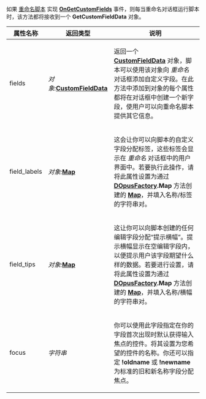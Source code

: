如果 [重命名脚本](/Manual/file_operations/renaming_files/advanced_rename/rename_scripts.zh.md) 实现 **[OnGetCustomFields](../scripting_events/ongetcustomfields.zh.md)** 事件，则每当重命名对话框运行脚本时，该方法都将接收到一个 **GetCustomFieldData** 对象。

<table>
<thead><tr><th>
属性名称</th><th>
返回类型</th><th>
说明
</th></tr></thead><tbody><tr><td>
fields</td><td>

*对象:***[CustomFieldData](customfielddata.zh.md)**</td><td>

返回一个 **[CustomFieldData](customfielddata.zh.md)** 对象，脚本可以使用该对象向 *重命名* 对话框添加自定义字段。在此方法中添加到对象的每个属性都将在对话框中创建一个新字段，使用户可以向重命名脚本提供其它信息。
</td></tr><tr><td>
field_labels</td><td>

*对象:***[Map](map.zh.md)**</td><td>

这会让你可以向脚本的自定义字段分配标签，这些标签会显示在 *重命名* 对话框中的用户界面中。若要执行此操作，请将此属性设置为通过 **[DOpusFactory](dopusfactory.zh.md).Map** 方法创建的 **[Map](map.zh.md)**，并填入名称/标签的字符串对。
</td></tr><tr><td>
field_tips</td><td>

*对象:***[Map](map.zh.md)**</td><td>

这让你可以向脚本创建的任何编辑字段分配“提示横幅”。提示横幅显示在空编辑字段内，以便提示用户该字段期望什么样的数据。若要进行设置，请将此属性设置为通过 **[DOpusFactory](dopusfactory.zh.md).Map** 方法创建的 **[Map](map.zh.md)**，并填入名称/横幅的字符串对。
</td></tr><tr><td>
focus</td><td>

*字符串*</td><td>

你可以使用此字段指定在你的字段首次出现时默认获得输入焦点的控件。将其设置为您希望的控件的名称。你还可以指定 **!oldname** 或 **!newname** 为标准的旧和新名称字段分配焦点。
</td></tr></tbody>
</table>